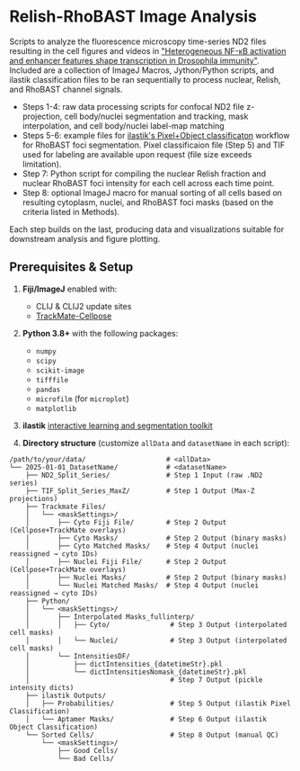 # Relish-RhoBAST Image Analysis

Scripts to analyze the fluorescence microscopy time-series ND2 files resulting in the cell figures and videos in ["Heterogeneous NF-κB activation and enhancer features shape transcription in Drosophila immunity"](https://doi.org/10.1101/2025.05.19.654881).
Included are a collection of ImageJ Macros, Jython/Python scripts, and ilastik classification files to be ran sequentially to process nuclear, Relish, and RhoBAST channel signals.

  - Steps 1-4:  raw data processing scripts for confocal ND2 file z-projection, cell body/nuclei segmentation and tracking, mask interpolation, and cell body/nuclei label-map matching
  - Steps 5-6:  example files for [ilastik's Pixel+Object classificaton](https://www.ilastik.org/documentation/) workflow for RhoBAST foci segmentation. Pixel classificaion file (Step 5) and TIF used for labeling are available upon request (file size exceeds limitation). 
  - Step 7:  Python script for compiling the nuclear Relish fraction and nuclear RhoBAST foci intensity for each cell across each time point.
  - Step 8:  optional ImageJ macro for manual sorting of all cells based on resulting cytoplasm, nuclei, and RhoBAST foci masks (based on the criteria listed in Methods). 

Each step builds on the last, producing data and visualizations suitable for downstream analysis and figure plotting.     

## Prerequisites & Setup

1. **Fiji/ImageJ** enabled with:
   -  CLIJ & CLIJ2 update sites
   -  [TrackMate-Cellpose](https://imagej.net/plugins/trackmate/detectors/trackmate-cellpose)
2. **Python 3.8+** with the following packages:  
   - `numpy`  
   - `scipy`  
   - `scikit-image`  
   - `tifffile`  
   - `pandas`  
   - `microfilm` (for `microplot`)  
   - `matplotlib`
3. **ilastik** [interactive learning and segmentation toolkit](https://www.ilastik.org/)

4. **Directory structure** (customize `allData` and `datasetName` in each script):
```text
/path/to/your/data/                    # <allData>
└── 2025-01-01_DatasetName/            # <datasetName>
    ├── ND2_Split_Series/              # Step 1 Input (raw .ND2 series)
    ├── TIF_Split_Series_MaxZ/         # Step 1 Output (Max-Z projections)
    ├── Trackmate Files/
    │   └── <maskSettings>/
    │       ├── Cyto Fiji File/        # Step 2 Output (Cellpose+TrackMate overlays)
    │       ├── Cyto Masks/            # Step 2 Output (binary masks)
    │       ├── Cyto Matched Masks/    # Step 4 Output (nuclei reassigned → cyto IDs)
    │       ├── Nuclei Fiji File/      # Step 2 Output (Cellpose+TrackMate overlays)
    │       ├── Nuclei Masks/          # Step 2 Output (binary masks)
    │       └── Nuclei Matched Masks/  # Step 4 Output (nuclei reassigned → cyto IDs)
    ├── Python/
    │   └── <maskSettings>/
    │       ├── Interpolated Masks_fullinterp/
    │       │   ├── Cyto/               # Step 3 Output (interpolated cell masks)
    │       │   └── Nuclei/             # Step 3 Output (interpolated cell masks)
    │       └── IntensitiesDF/
    │           ├── dictIntensities_{datetimeStr}.pkl
    │           └── dictIntensitiesNomask_{datetimeStr}.pkl
    │                                   # Step 7 Output (pickle intensity dicts)
    ├── ilastik Outputs/
    │   ├── Probabilities/              # Step 5 Output (ilastik Pixel Classification)
    │   └── Aptamer Masks/              # Step 6 Output (ilastik Object Classification)
    └── Sorted Cells/                   # Step 8 Output (manual QC)
        └── <maskSettings>/
            ├── Good Cells/
            └── Bad Cells/
